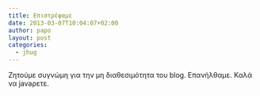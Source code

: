 ```yaml
---
title: Επιστρέψαμε
date: 2013-03-07T10:04:07+02:00
author: papo
layout: post
categories:
  - jhug
---
```

Ζητούμε συγνώμη για την μη διαθεσιμότητα του blog. Επανήλθαμε. Καλά να javaρετε.